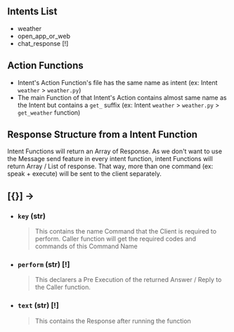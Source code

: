 ## Intents List

-   weather
-   open_app_or_web
-   chat_response [!]

## Action Functions

-   Intent's Action Function's file has the same name as intent (ex: Intent `weather` > `weather.py`)
-   The main Function of that Intent's Action contains almost same name as the Intent but contains a `get_` suffix (ex: Intent `weather` > `weather.py` > `get_weather` function)

## Response Structure from a Intent Function

Intent Functions will return an Array of Response. As we don't want to use the Message send feature in every intent function, intent Functions will return Array / List of response. That way, more than one command (ex: speak + execute) will be sent to the client separately.

## [{}] ->

-   ### `key` (str)
    > This contains the name Command that the Client is required to perform. Caller function will get the required codes and commands of this Command Name
-   ### `perform` (str) [!]
    > This declarers a Pre Execution of the returned Answer / Reply to the Caller function.
-   ### `text` (str) [!]
    > This contains the Response after running the function

